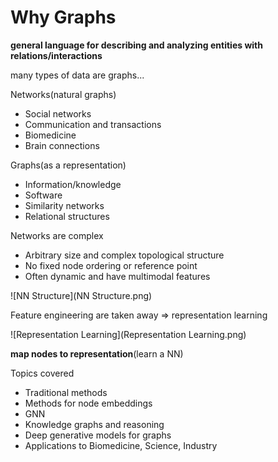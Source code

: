 # Why Graphs

**general language for describing and analyzing entities with relations/interactions**

many types of data are graphs...



Networks(natural graphs)

+ Social networks
+ Communication and transactions
+ Biomedicine
+ Brain connections



Graphs(as a representation)

+ Information/knowledge
+ Software
+ Similarity networks
+ Relational structures



Networks are complex

+ Arbitrary size and complex topological structure
+ No fixed node ordering or reference point
+ Often dynamic and have multimodal features



![NN Structure](NN Structure.png)



Feature engineering are taken away => representation learning

![Representation Learning](Representation Learning.png)



**map nodes to representation**(learn a NN)



Topics covered

+ Traditional methods
+ Methods for node embeddings
+ GNN
+ Knowledge graphs and reasoning
+ Deep generative models for graphs
+ Applications to Biomedicine, Science, Industry